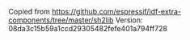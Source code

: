 Copied from https://github.com/espressif/idf-extra-components/tree/master/sh2lib
Version: 08da3c15b59a1ccd29305482fefe401a794ff728
